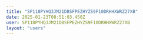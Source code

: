 ```yaml
---
title: "SP118PYHQ3JM21DBSFPEZHYZS9F10DRHHXWRZ27XB"
date: 2025-01-23T08:51:03.450Z
user: SP118PYHQ3JM21DBSFPEZHYZS9F10DRHHXWRZ27XB
layout: "users"
---
```

    